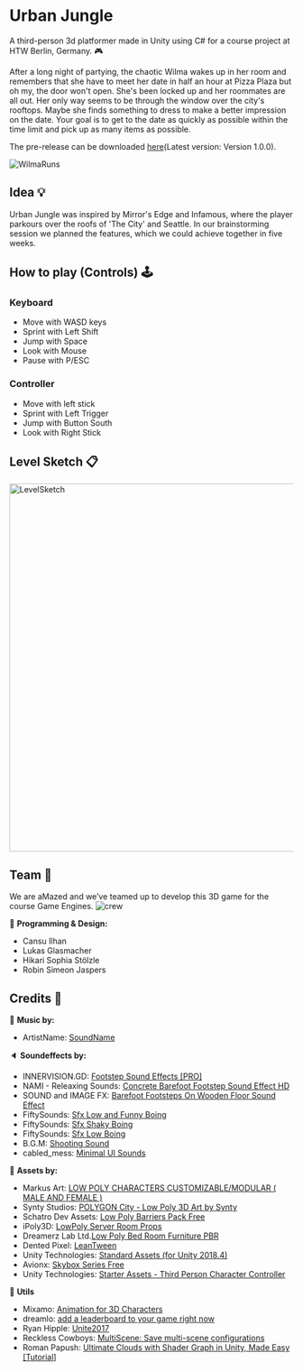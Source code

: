 # Urban Jungle
A third-person 3d platformer made in Unity using C# for a course project at HTW Berlin, Germany. :video_game:

After a long night of partying, the chaotic Wilma wakes up in her room and remembers that
she have to meet her date in half an hour at Pizza Plaza but oh my, the door won't open. She's been locked up and her roommates are all out.
Her only way seems to be through the window over the city's rooftops. Maybe she finds something to dress to make a better impression on the date.
Your goal is to get to the date as quickly as possible within the time limit and pick up as many items as possible. 

The pre-release can be downloaded [here](https://github.com/shirokonto/UrbanJungle/blob/main/README.md)(Latest version: Version 1.0.0).

![WilmaRuns](https://user-images.githubusercontent.com/57158200/151724072-a355c962-94cc-47d5-b1b3-b378a9bf6538.gif)

## Idea :bulb:
Urban Jungle was inspired by Mirror's Edge and Infamous, where the player parkours over the roofs of 'The City' and Seattle. In our brainstorming session we planned the features, which we could achieve together in five weeks. 

## How to play (Controls) :joystick: 
### Keyboard
* Move with WASD keys
* Sprint with Left Shift
* Jump with Space
* Look with Mouse
* Pause with P/ESC

### Controller
* Move with left stick
* Sprint with Left Trigger
* Jump with Button South
* Look with Right Stick

## Level Sketch :clipboard:
<img width="653" alt="LevelSketch" src="https://user-images.githubusercontent.com/57158200/151640875-69ae39d2-ed8c-4d47-90ad-ba74574af82e.jpeg">


## Team :busts_in_silhouette:

We are aMazed and we’ve teamed up to develop this 3D game for the course Game Engines.
![crew](https://user-images.githubusercontent.com/57158200/145291622-66e7eb9e-e5c7-43a8-91e0-eb666a80f1e5.png)

:page_facing_up: **Programming & Design:** 

* Cansu Ilhan
* Lukas Glasmacher
* Hikari Sophia Stölzle 
* Robin Simeon Jaspers

## Credits :bow:
:musical_note: **Music by:**
* ArtistName: [SoundName](https://github.com/shirokonto/UrbanJungle/blob/main/README.md)

:speaker: **Soundeffects by:**
* INNERVISION.GD: [Footstep Sound Effects [PRO]](https://assetstore.unity.com/packages/audio/sound-fx/footstep-sound-effects-pro-169177)
* NAMI - Releaxing Sounds: [Concrete Barefoot Footstep Sound Effect HD](https://www.youtube.com/watch?v=j0LFN7VbPzo)
* SOUND and IMAGE FX: [Barefoot Footsteps On Wooden Floor Sound Effect](https://www.youtube.com/watch?v=9o28LeSeImM)
* FiftySounds: [Sfx Low and Funny Boing](https://www.fiftysounds.com/royalty-free-music/sfx-boing11.html)
* FiftySounds: [Sfx Shaky Boing](https://www.fiftysounds.com/royalty-free-music/sfx-boing10.html)
* FiftySounds: [Sfx Low Boing](https://www.fiftysounds.com/royalty-free-music/sfx-boing8.html)
* B.G.M: [Shooting Sound](https://assetstore.unity.com/packages/audio/sound-fx/shooting-sound-177096)
* cabled_mess: [Minimal UI Sounds](https://assetstore.unity.com/packages/audio/sound-fx/minimal-ui-sounds-78266)

:space_invader: **Assets by:**
* Markus Art: [LOW POLY CHARACTERS CUSTOMIZABLE/MODULAR ( MALE AND FEMALE )](https://assetstore.unity.com/packages/3d/characters/humanoids/low-poly-characters-customizable-modular-male-and-female-173975)
* Synty Studios: [POLYGON City - Low Poly 3D Art by Synty](https://assetstore.unity.com/packages/3d/environments/urban/polygon-city-low-poly-3d-art-by-synty-95214)
* Schatro Dev Assets: [Low Poly Barriers Pack Free](https://assetstore.unity.com/packages/3d/props/exterior/low-poly-barriers-pack-free-201810)
* iPoly3D: [LowPoly Server Room Props](https://assetstore.unity.com/packages/3d/environments/lowpoly-server-room-props-197268)
* Dreamerz Lab Ltd.[Low Poly Bed Room Furniture PBR](https://assetstore.unity.com/packages/3d/props/furniture/low-poly-bed-room-furniture-pbr-133977)
* Dented Pixel: [LeanTween](https://assetstore.unity.com/packages/tools/animation/leantween-3595)
* Unity Technologies: [Standard Assets (for Unity 2018.4)](https://assetstore.unity.com/packages/essentials/asset-packs/standard-assets-for-unity-2018-4-32351)
* Avionx: [Skybox Series Free](https://assetstore.unity.com/packages/2d/textures-materials/sky/skybox-series-free-103633)
* Unity Technologies: [Starter Assets - Third Person Character Controller](https://assetstore.unity.com/packages/essentials/starter-assets-third-person-character-controller-196526)

:wrench: **Utils**
* Mixamo: [Animation for 3D Characters](https://www.mixamo.com/#/)
* dreamlo: [add a leaderboard to your game right now](https://www.dreamlo.com/)
* Ryan Hipple: [Unite2017](https://github.com/roboryantron/Unite2017)
* Reckless Cowboys: [MultiScene: Save multi-scene configurations](https://github.com/RecklessCowboys/MultiScene)
* Roman Papush: [Ultimate Clouds with Shader Graph in Unity, Made Easy [Tutorial]](https://www.youtube.com/watch?v=Y7r5n5TsX_E)
